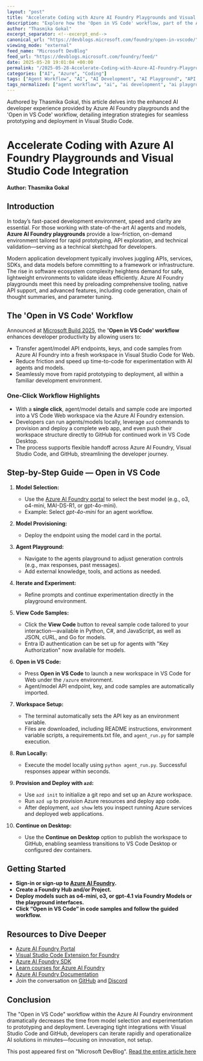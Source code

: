 ```yaml
---
layout: "post"
title: "Accelerate Coding with Azure AI Foundry Playgrounds and Visual Studio Code Integration"
description: "Explore how the 'Open in VS Code' workflow, part of the Azure AI Foundry extension, allows rapid prototyping and deployment of AI agents and models by seamlessly importing them into Visual Studio Code for Web. This guide details the integration, workflow, and practical steps for streamlined AI development."
author: "Thasmika Gokal"
excerpt_separator: <!--excerpt_end-->
canonical_url: "https://devblogs.microsoft.com/foundry/open-in-vscode/"
viewing_mode: "external"
feed_name: "Microsoft DevBlog"
feed_url: "https://devblogs.microsoft.com/foundry/feed/"
date: 2025-05-28 19:01:04 +00:00
permalink: "/2025-05-28-Accelerate-Coding-with-Azure-AI-Foundry-Playgrounds-and-Visual-Studio-Code-Integration.html"
categories: ["AI", "Azure", "Coding"]
tags: ["Agent Workflow", "AI", "AI Development", "AI Playground", "API Endpoint", "Azd Commands", "Azure", "Azure AI Foundry", "C#", "Code Samples", "Coding", "Entra ID Authentication", "GitHub Integration", "Model Deployment", "News", "Open in VS Code", "Prototyping", "Python", "Visual Studio Code", "VS Code Extension"]
tags_normalized: ["agent workflow", "ai", "ai development", "ai playground", "api endpoint", "azd commands", "azure", "azure ai foundry", "c", "code samples", "coding", "entra id authentication", "github integration", "model deployment", "news", "open in vs code", "prototyping", "python", "visual studio code", "vs code extension"]
---
```


Authored by Thasmika Gokal, this article delves into the enhanced AI developer experience provided by Azure AI Foundry playgrounds and the 'Open in VS Code' workflow, detailing integration strategies for seamless prototyping and deployment in Visual Studio Code.<!--excerpt_end-->

# Accelerate Coding with Azure AI Foundry Playgrounds and Visual Studio Code Integration

**Author: Thasmika Gokal**

## Introduction

In today’s fast-paced development environment, speed and clarity are essential. For those working with state-of-the-art AI agents and models, **Azure AI Foundry playgrounds** provide a low-friction, on-demand environment tailored for rapid prototyping, API exploration, and technical validation—serving as a technical sketchpad for developers.

Modern application development typically involves juggling APIs, services, SDKs, and data models before committing to a framework or infrastructure. The rise in software ecosystem complexity heightens demand for safe, lightweight environments to validate ideas efficiently. Azure AI Foundry playgrounds meet this need by preloading comprehensive tooling, native API support, and advanced features, including code generation, chain of thought summaries, and parameter tuning.

## The 'Open in VS Code' Workflow

Announced at [Microsoft Build 2025](https://www.youtube.com/watch?v=HfgMrIuM1Ng&t=2115s), the **'Open in VS Code' workflow** enhances developer productivity by allowing users to:

- Transfer agent/model API endpoints, keys, and code samples from Azure AI Foundry into a fresh workspace in Visual Studio Code for Web.
- Reduce friction and speed up time-to-code for experimentation with AI agents and models.
- Seamlessly move from rapid prototyping to deployment, all within a familiar development environment.

### One-Click Workflow Highlights

- With a **single click**, agent/model details and sample code are imported into a VS Code Web workspace via the Azure AI Foundry extension.
- Developers can run agents/models locally, leverage `azd` commands to provision and deploy a complete web app, and even push their workspace structure directly to GitHub for continued work in VS Code Desktop.
- The process supports flexible handoff across Azure AI Foundry, Visual Studio Code, and GitHub, streamlining the developer journey.

## Step-by-Step Guide — Open in VS Code

1. **Model Selection:**
   - Use the [Azure AI Foundry portal](https://ai.azure.com/?cid=devblogs) to select the best model (e.g., o3, o4-mini, MAI-DS-R1, or gpt-4o-mini).
   - Example: Select *gpt-4o-mini* for an agent workflow.

2. **Model Provisioning:**
   - Deploy the endpoint using the model card in the portal.

3. **Agent Playground:**
   - Navigate to the agents playground to adjust generation controls (e.g., max responses, past messages).
   - Add external knowledge, tools, and actions as needed.

4. **Iterate and Experiment:**
   - Refine prompts and continue experimentation directly in the playground environment.

5. **View Code Samples:**
   - Click the **View Code** button to reveal sample code tailored to your interaction—available in Python, C#, and JavaScript, as well as JSON, cURL, and Go for models.
   - Entra ID authentication can be set up for agents with "Key Authorization" now available for models.

6. **Open in VS Code:**
   - Press **Open in VS Code** to launch a new workspace in VS Code for Web under the `/azure` environment.
   - Agent/model API endpoint, key, and code samples are automatically imported.

7. **Workspace Setup:**
   - The terminal automatically sets the API key as an environment variable.
   - Files are downloaded, including README instructions, environment variable scripts, a requirements.txt file, and `agent_run.py` for sample execution.

8. **Run Locally:**
   - Execute the model locally using `python agent_run.py`. Successful responses appear within seconds.

9. **Provision and Deploy with `azd`:**
   - Use `azd init` to initialize a git repo and set up an Azure workspace.
   - Run `azd up` to provision Azure resources and deploy app code.
   - After deployment, `azd show` lets you inspect running Azure services and deployed web applications.

10. **Continue on Desktop:**
    - Use the **Continue on Desktop** option to publish the workspace to GitHub, enabling seamless transitions to VS Code Desktop or configured dev containers.

## Getting Started

- **Sign-in or sign-up to [Azure AI Foundry](https://ai.azure.com?cid=devblogs).**
- **Create a Foundry Hub and/or Project.**
- **Deploy models such as o4-mini, o3, or gpt-4.1 via Foundry Models or the playground interfaces.**
- **Click “Open in VS Code” in code samples and follow the guided workflow.**

## Resources to Dive Deeper

- [Azure AI Foundry Portal](https://ai.azure.com?cid=devblogs)
- [Visual Studio Code Extension for Foundry](https://marketplace.visualstudio.com/items?itemName=TeamsDevApp.vscode-ai-foundry)
- [Azure AI Foundry SDK](https://aka.ms/aifoundrysdk)
- [Learn courses for Azure AI Foundry](https://aka.ms/CreateAgenticAISolutions)
- [Azure AI Foundry Documentation](https://learn.microsoft.com/azure/ai-foundry/)
- Join the conversation on [GitHub](https://aka.ms/azureaifoundry/forum) and [Discord](https://aka.ms/azureaifoundry/discord)

## Conclusion

The "Open in VS Code" workflow within the Azure AI Foundry environment dramatically decreases the time from model selection and experimentation to prototyping and deployment. Leveraging tight integrations with Visual Studio Code and GitHub, developers can iterate rapidly and operationalize AI solutions in minutes—focusing on innovation, not setup.

This post appeared first on "Microsoft DevBlog". [Read the entire article here](https://devblogs.microsoft.com/foundry/open-in-vscode/)
